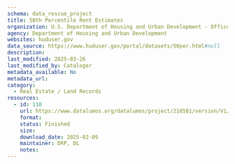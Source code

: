 ```yaml
---
schema: data_rescue_project 
title: 50th Percentile Rent Estimates
organization: U.S. Department of Housing and Urban Development - Office of Policy Development and Research
agency: Department of Housing and Urban Development
websites: huduser.gov
data_source: https://www.huduser.gov/portal/datasets/50per.html#null
description: 
last_modified: 2025-03-26
last_modified_by: Cataloger
metadata_available: No
metadata_url: 
category:
  - Real Estate / Land Records
resources:
  - id: 110
    url: https://www.datalumos.org/datalumos/project/218581/version/V1/view
    format: 
    status: Finished
    size: 
    download_date: 2025-02-09
    maintainer: DRP, DL
    notes: 
---
```

